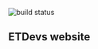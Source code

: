 ![build status](https://travis-ci.com/etdevs/etdevs-landing.svg?token=yw998z9N62Uai7mFrEpa&branch=master)
## ETDevs website
